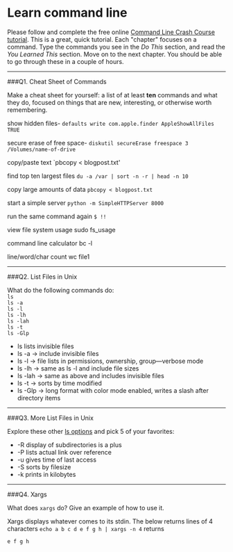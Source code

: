 # Learn command line

Please follow and complete the free online [Command Line Crash Course
tutorial](http://cli.learncodethehardway.org/book/). This is a great,
quick tutorial. Each "chapter" focuses on a command. Type the commands
you see in the _Do This_ section, and read the _You Learned This_
section. Move on to the next chapter. You should be able to go through
these in a couple of hours.

---

###Q1.  Cheat Sheet of Commands  

Make a cheat sheet for yourself: a list of at least **ten** commands and what they do, focused on things that are new, interesting, or otherwise worth remembering.

show hidden files-
`defaults write com.apple.finder AppleShowAllFiles TRUE`

secure erase of free space-
`diskutil secureErase freespace 3 /Volumes/name-of-drive`

copy/paste text
`pbcopy < blogpost.txt'

find top ten largest files
`du -a /var | sort -n -r | head -n 10`

copy large amounts of data
`pbcopy < blogpost.txt`

start a simple server
`python -m SimpleHTTPServer 8000`

run the same command again
`$ !!`

view file system usage
sudo fs_usage

command line calculator
bc -l	

line/word/char count
wc file1


---

###Q2.  List Files in Unix   

What do the following commands do:  
`ls`  
`ls -a`  
`ls -l`  
`ls -lh`  
`ls -lah`  
`ls -t`  
`ls -Glp`  

* ls lists invisible files
* ls -a -> include invisible files
* ls -l -> file lists in permissions, ownership, group––verbose mode
* ls -lh -> same as ls -l and include file sizes
* ls -lah -> same as above and includes invisible files
* ls -t  -> sorts by time modified
* ls -Glp -> long format with color mode enabled, writes a slash after directory items

---

###Q3.  More List Files in Unix  

Explore these other [ls options](http://www.techonthenet.com/unix/basic/ls.php) and pick 5 of your favorites:

* -R display of subdirectories is a plus
* -P lists actual link over reference
* -u gives time of last access
* -S sorts by filesize
* -k prints in kilobytes

---

###Q4.  Xargs   

What does `xargs` do? Give an example of how to use it.

Xargs displays whatever comes to its stdin. The below returns lines of 4 characters
`echo a b c d e f g h | xargs -n 4`
returns 
``` a b c d
e f g h
```
 

